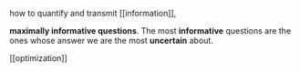 how to quantify and transmit [[information]],

**maximally informative questions**.
The most **informative** questions are the ones whose answer we are the most **uncertain** about.

[[optimization]]